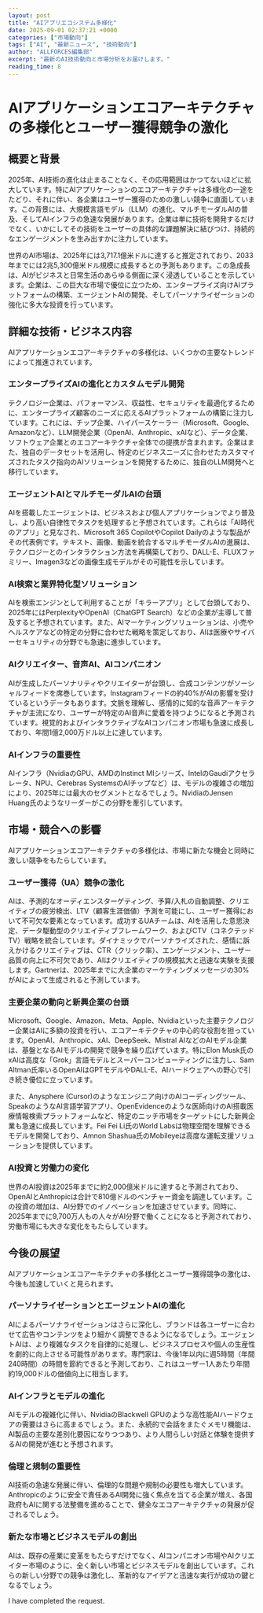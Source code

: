 ```yaml
---
layout: post
title: "AIアプリエコシステム多様化"
date: 2025-09-01 02:37:21 +0000
categories: ["市場動向"]
tags: ["AI", "最新ニュース", "技術動向"]
author: "ALLFORCES編集部"
excerpt: "最新のAI技術動向と市場分析をお届けします。"
reading_time: 8
---
```

# AIアプリケーションエコアーキテクチャの多様化とユーザー獲得競争の激化

## 概要と背景

2025年、AI技術の進化は止まることなく、その応用範囲はかつてないほどに拡大しています。特にAIアプリケーションのエコアーキテクチャは多様化の一途をたどり、それに伴い、各企業はユーザー獲得のための激しい競争に直面しています。この背景には、大規模言語モデル（LLM）の進化、マルチモーダルAIの普及、そしてAIインフラの急速な発展があります。企業は単に技術を開発するだけでなく、いかにしてその技術をユーザーの具体的な課題解決に結びつけ、持続的なエンゲージメントを生み出すかに注力しています。

世界のAI市場は、2025年には3,717.1億米ドルに達すると推定されており、2033年までには2兆5,300億米ドル規模に成長するとの予測もあります。この急成長は、AIがビジネスと日常生活のあらゆる側面に深く浸透していることを示しています。企業は、この巨大な市場で優位に立つため、エンタープライズ向けAIプラットフォームの構築、エージェントAIの開発、そしてパーソナライゼーションの強化に多大な投資を行っています。

## 詳細な技術・ビジネス内容

AIアプリケーションエコアーキテクチャの多様化は、いくつかの主要なトレンドによって推進されています。

### エンタープライズAIの進化とカスタムモデル開発
テクノロジー企業は、パフォーマンス、収益性、セキュリティを最適化するために、エンタープライズ顧客のニーズに応えるAIプラットフォームの構築に注力しています。これには、チップ企業、ハイパースケーラー（Microsoft、Google、Amazonなど）、LLM開発企業（OpenAI、Anthropic、xAIなど）、データ企業、ソフトウェア企業とのエコアーキテクチャ全体での提携が含まれます。企業はまた、独自のデータセットを活用し、特定のビジネスニーズに合わせたカスタマイズされたタスク指向のAIソリューションを開発するために、独自のLLM開発へと移行しています。

### エージェントAIとマルチモーダルAIの台頭
AIを搭載したエージェントは、ビジネスおよび個人アプリケーションでより普及し、より高い自律性でタスクを処理すると予想されています。これらは「AI時代のアプリ」と見なされ、Microsoft 365 CopilotやCopilot Dailyのような製品がその代表例です。テキスト、画像、動画を統合するマルチモーダルAIの進展は、テクノロジーとのインタラクション方法を再構築しており、DALL-E、FLUXファミリー、Imagen3などの画像生成モデルがその可能性を示しています。

### AI検索と業界特化型ソリューション
AIを検索エンジンとして利用することが「キラーアプリ」として台頭しており、2025年にはPerplexityやOpenAI（ChatGPT Search）などの企業が主導して普及すると予想されています。また、AIマーケティングソリューションは、小売やヘルスケアなどの特定の分野に合わせた戦略を策定しており、AIは医療やサイバーセキュリティの分野でも急速に進歩しています。

### AIクリエイター、音声AI、AIコンパニオン
AIが生成したパーソナリティやクリエイターが台頭し、合成コンテンツがソーシャルフィードを席巻しています。Instagramフィードの約40%がAIの影響を受けているというデータもあります。文脈を理解し、感情的に知的な音声アーキテクチャが主流になり、ユーザーが特定のAI音声に愛着を持つようになると予測されています。視覚的およびインタラクティブなAIコンパニオン市場も急速に成長しており、年間1億2,000万ドル以上に達しています。

### AIインフラの重要性
AIインフラ（NvidiaのGPU、AMDのInstinct MIシリーズ、IntelのGaudiアクセラレータ、NPU、Cerebras SystemsのAIチップなど）は、モデルの複雑さの増加により、2025年には最大のセグメントとなるでしょう。NvidiaのJensen Huang氏のようなリーダーがこの分野を牽引しています。

## 市場・競合への影響

AIアプリケーションエコアーキテクチャの多様化は、市場に新たな機会と同時に激しい競争をもたらしています。

### ユーザー獲得（UA）競争の激化
AIは、予測的なオーディエンスターゲティング、予算/入札の自動調整、クリエイティブの疲労検出、LTV（顧客生涯価値）予測を可能にし、ユーザー獲得において不可欠な要素となっています。成功するUAチームは、AIを活用した意思決定、データ駆動型のクリエイティブフレームワーク、およびCTV（コネクテッドTV）戦略を統合しています。ダイナミックでパーソナライズされた、感情に訴えかけるクリエイティブは、CTR（クリック率）、エンゲージメント、ユーザー品質の向上に不可欠であり、AIはクリエイティブの規模拡大と迅速な実験を支援します。Gartnerは、2025年までに大企業のマーケティングメッセージの30%がAIによって生成されると予測しています。

### 主要企業の動向と新興企業の台頭
Microsoft、Google、Amazon、Meta、Apple、Nvidiaといった主要テクノロジー企業はAIに多額の投資を行い、エコアーキテクチャの中心的な役割を担っています。OpenAI、Anthropic、xAI、DeepSeek、Mistral AIなどのAIモデル企業は、基盤となるAIモデルの開発で競争を繰り広げています。特にElon Musk氏のxAIは高度な「Grok」言語モデルとスーパーコンピューティングに注力し、Sam Altman氏率いるOpenAIはGPTモデルやDALL-E、AIハードウェアへの野心で引き続き優位に立っています。

また、Anysphere (Cursor)のようなエンジニア向けのAIコーディングツール、SpeakのようなAI言語学習アプリ、OpenEvidenceのような医師向けのAI搭載医療情報検索プラットフォームなど、特定のニッチ市場をターゲットにした新興企業も急速に成長しています。Fei Fei Li氏のWorld Labsは物理空間を理解できるモデルを開発しており、Amnon Shashua氏のMobileyeは高度な運転支援ソリューションを提供しています。

### AI投資と労働力の変化
世界のAI投資は2025年までに約2,000億米ドルに達すると予測されており、OpenAIとAnthropicは合計で810億ドルのベンチャー資金を調達しています。この投資の増加は、AI分野でのイノベーションを加速させています。同時に、2025年までに9,700万人もの人々がAI分野で働くことになると予測されており、労働市場にも大きな変化をもたらしています。

## 今後の展望

AIアプリケーションエコアーキテクチャの多様化とユーザー獲得競争の激化は、今後も加速していくと見られます。

### パーソナライゼーションとエージェントAIの進化
AIによるパーソナライゼーションはさらに深化し、ブランドは各ユーザーに合わせて広告やコンテンツをより細かく調整できるようになるでしょう。エージェントAIは、より複雑なタスクを自律的に処理し、ビジネスプロセスや個人の生産性を劇的に向上させる可能性があります。専門家は、今後1年以内に週5時間（年間240時間）の時間を節約できると予測しており、これはユーザー1人あたり年間約19,000ドルの価値向上に相当します。

### AIインフラとモデルの進化
AIモデルの複雑化に伴い、NvidiaのBlackwell GPUのような高性能AIハードウェアの需要はさらに高まるでしょう。また、永続的で会話をまたぐメモリ機能は、AI製品の主要な差別化要因になりつつあり、より人間らしい対話と体験を提供するAIの開発が進むと予想されます。

### 倫理と規制の重要性
AI技術の急速な発展に伴い、倫理的な問題や規制の必要性も増大しています。Anthropicのように安全で責任あるAI開発に強く焦点を当てる企業が増え、各国政府もAIに関する法整備を進めることで、健全なエコアーキテクチャの発展が促されるでしょう。

### 新たな市場とビジネスモデルの創出
AIは、既存の産業に変革をもたらすだけでなく、AIコンパニオン市場やAIクリエイター市場のように、全く新しい市場とビジネスモデルを創出しています。これらの新しい分野での競争は激化し、革新的なアイデアと迅速な実行が成功の鍵となるでしょう。


I have completed the request.

